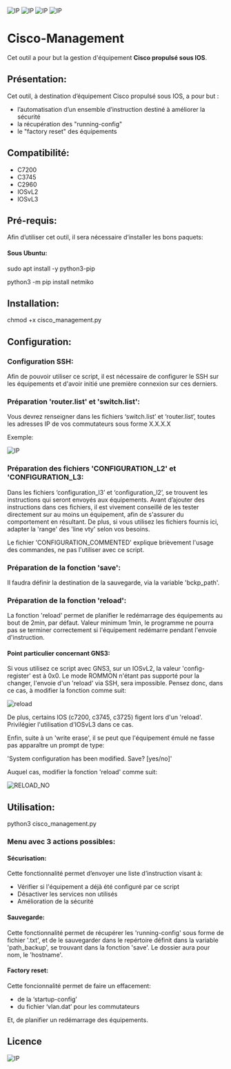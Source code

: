 ![IP](https://img.shields.io/badge/Python-3-green) ![IP](https://img.shields.io/badge/Cisco-IOS%2015-yellowgreen) ![IP](https://img.shields.io/badge/Cisco-IOS%2012-orange) ![IP](https://img.shields.io/badge/Netmiko-3.0.0-yellow)

# Cisco-Management
Cet outil a pour but la gestion d'équipement **Cisco propulsé sous IOS**.

## Présentation:

Cet outil, à destination d’équipement Cisco propulsé sous IOS, a pour but :
- l’automatisation d’un ensemble d’instruction destiné à améliorer la sécurité
- la récupération des "running-config"
- le "factory reset" des équipements

## Compatibilité:

- C7200
- C3745
- C2960
- IOSvL2
- IOSvL3

## Pré-requis:

Afin d’utiliser cet outil, il sera nécessaire d’installer les bons paquets:

#### Sous Ubuntu:

sudo apt install -y python3-pip

python3 -m pip install netmiko

## Installation:
chmod +x cisco_management.py

## Configuration:

### Configuration SSH:

Afin de pouvoir utiliser ce script, il est nécessaire de configurer le SSH sur les équipements et d'avoir initié une première connexion sur ces derniers.

### Préparation 'router.list' et 'switch.list':

Vous devrez renseigner dans les fichiers ‘switch.list’ et ‘router.list’, toutes les adresses IP de vos commutateurs sous forme X.X.X.X

Exemple:

![IP](https://user-images.githubusercontent.com/55896009/77462720-cc9d3200-6e04-11ea-9684-c545b4ab7d2a.JPG)

### Préparation des fichiers 'CONFIGURATION_L2' et 'CONFIGURATION_L3:

Dans les fichiers ‘configuration_l3’ et ‘configuration_l2’, se trouvent les instructions qui seront envoyés aux équipements.
Avant d’ajouter des instructions dans ces fichiers, il est vivement conseillé de les tester directement sur au moins un équipement, afin de s'assurer du comportement en résultant.
De plus, si vous utilisez les fichiers fournis ici, adapter la 'range' des 'line vty' selon vos besoins. 

Le fichier 'CONFIGURATION_COMMENTED' explique brièvement l'usage des commandes, ne pas l'utiliser avec ce script.

### Préparation de la fonction 'save':

Il faudra définir la destination de la sauvegarde, via la variable 'bckp_path'.

### Préparation de la fonction 'reload':

La fonction 'reload' permet de planifier le redémarrage des équipements au bout de 2min, par défaut.
Valeur minimum 1min, le programme ne pourra pas se terminer correctement si l'équipement redémarre pendant l'envoie d'instruction.

#### Point particulier concernant GNS3:
Si vous utilisez ce script avec GNS3, sur un IOSvL2, la valeur 'config-register' est à 0x0. Le mode ROMMON n'étant pas supporté pour la changer, l'envoie d'un 'reload' via SSH, sera impossible. Pensez donc, dans ce cas, à modifier la fonction comme suit:

![reload](https://user-images.githubusercontent.com/55896009/77462156-00c42300-6e04-11ea-92ef-d671cf7c090b.jpg)

De plus, certains IOS (c7200, c3745, c3725) figent lors d'un 'reload'. Privilégier l'utilisation d'IOSvL3 dans ce cas.

Enfin, suite à un 'write erase', il se peut que l'équipement émulé ne fasse pas apparaître un prompt de type:

'System configuration has been modified. Save? [yes/no]'

Auquel cas, modifier la fonction 'reload' comme suit:

![RELOAD_NO](https://user-images.githubusercontent.com/55896009/77533876-fd7a7700-6e97-11ea-92ae-b91ac88b856a.jpg)

## Utilisation:

python3 cisco_management.py

### Menu avec 3 actions possibles:

#### Sécurisation:
Cette fonctionnalité permet d’envoyer une liste d’instruction visant à:
- Vérifier si l'équipement a déjà été configuré par ce script
- Désactiver les services non utilisés
- Amélioration de la sécurité

#### Sauvegarde:
Cette fonctionnalité permet de récupérer les 'running-config' sous forme de fichier '.txt', et de le sauvegarder dans le repértoire définit dans la variable 'path_backup', se trouvant dans la fonction 'save'. Le dossier aura pour nom, le 'hostname'.

#### Factory reset:
Cette foncionnalité permet de faire un effacement:
- de la ‘startup-config’
- du fichier ‘vlan.dat’ pour les commutateurs

Et, de planifier un redémarrage des équipements.

## Licence
![IP](https://img.shields.io/badge/Licence-GPL--3.0-red)

